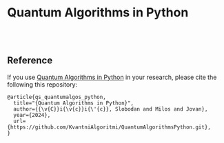<br>
<br>
<br>

# Quantum Algorithms in Python

<br>





<br>


## Reference
If you use [Quantum Algorithms in Python]() in your research, please cite the following this repository:

```
@article{qs_quantumalgos_python,
  title="{Quantum Algorithms in Python}",
  author={{\v{C}}i{\v{c}}i{\'{c}}, Slobodan and Milos and Jovan},
  year={2024},
  url={https://github.com/KvantniAlgoritmi/QuantumAlgorithmsPython.git},
}
```

<br>




